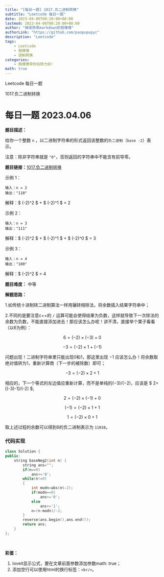 ```yaml
---
title: "[每日一题] 1017.负二进制转换"
subtitle: "Leetcode 每日一题"
date: 2023-04-06T00:20:00+08:00 
lastmod: 2023-04-06T00:20:00+08:00
author: "继续熟悉markdown的狍噗噗"
authorLink: "https://github.com/paopupupyc"
description: "Leetcode"
tags: 
    - Leetcode  
    - 狍噗噗
    - 进制转换
categories: 
    - 狍噗噗带你玩转力扣!
math: true
---
```


Leetcode 每日一题

1017.负二进制转换
<!--more-->

# 每日一题 2023.04.06

**题目描述：**

给你一个整数 `n` ，以二进制字符串的形式返回该整数的`负二进制`（`base -2`）表示。

注意：除非字符串就是 `"0"`，否则返回的字符串中不能含有前导零。



**题目链接：**[1017.负二进制转换](https://leetcode.cn/problems/convert-to-base-2/)

示例 1：

    输入：n = 2
    输出："110"
解释：$ (-2)^2 $ + $ (-2)^1 $ = 2

示例 2：

    输入：n = 3
    输出："111"
解释：$ (-2)^2 $ + $ (-2)^1 $ + $ (-2)^0 $ = 3

示例 3：

    输入：n = 4
    输出："100"
解释：$ (-2)^2 $ = 4

**题目难度：** 中等

**解题思路：**

1.如传统十进制转二进制算法一样用辗转相除法，将余数插入结果字符串中；

2.不同的是要注意c++的 `/` 运算可能会使得结果为负数，这样就导致下一次除法的余数为负数，不能直接添加进去！那应该怎么办呢！讲不清，直接举个栗子看看（以6为例）：

$$ 6=(-2) \times (-3) +0 $$ 
  
$$ -3=(-2) \times 1 +(-1) $$
  
问题出现！二进制字符串里只能出现0和1，那这里出现 $-1$ 应该怎么办！将余数取绝对值转为1，重新计算商（下一步的被除数）即可；
  
$$ -3=(-2)\times 2+1 $$ 
  
相应的，下一个等式的左边值应重新计算，而不是单纯的$(-3)/ (-2)$，应该是
$ 2=[(-3)-1]/(-2) $;
  
$$ 2=(-2)\times (-1)+0 $$
  
$$ (-1)=(-2)\times1+1 $$
  
$$ 1=(-2)\times0+1 $$
  
取上述过程的余数可以得到6的负二进制表示为 `11010`。


### 代码实现

```c++
class Solution {
public:
    string baseNeg2(int n) {
        string ans="";
        if(n==0)
            ans+='0';
        while(n!=0)
        {
            int modn=abs(n%-2);
            if(modn==0)
                ans+='0';
            else
                ans+='1';
            n=(n-modn)/-2;
        }
        reverse(ans.begin(),ans.end());
        return ans;
    }
};
```
<br/>

**彩蛋：** 
1. loveit显示公式，要在文章前面参数添加参数math: true；
2. 添加空行可以使用html的换行标签：`<br/>`。



